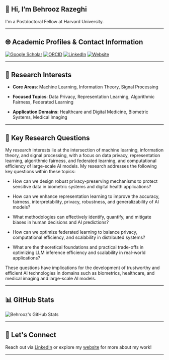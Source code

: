 ## 👋 Hi, I’m Behrooz Razeghi

I'm a Postdoctoral Fellow at Harvard University.

---

## 🌐 Academic Profiles & Contact Information
<!--
[![Email](https://img.shields.io/badge/Email-behrooz.razeghi%40gmail.com-informational?style=flat&logo=gmail&logoColor=white)](mailto:behrooz.razeghi@gmail.com)
-->

[![Google Scholar](https://img.shields.io/badge/Google%20Scholar-MR0G8WgAAAAJ-4285F4?style=flat&logo=google-scholar&logoColor=white)](https://scholar.google.com/citations?user=MR0G8WgAAAAJ&hl=en)
[![ORCID](https://img.shields.io/badge/ORCID-0000--0001--9568--4166-A6CE39?style=flat&logo=orcid&logoColor=white)](https://orcid.org/0000-0001-9568-4166)
[![LinkedIn](https://img.shields.io/badge/LinkedIn-behroozrazeghi-0077B5?style=flat&logo=linkedin&logoColor=white)](https://www.linkedin.com/in/behroozrazeghi/)
[![Website](https://img.shields.io/badge/Website-www.behroozrazeghi.com-0A66C2?style=flat&logo=google-chrome&logoColor=white)](https://www.behroozrazeghi.com/)

<!--
[![Semantic Scholar](https://img.shields.io/badge/Semantic%20Scholar-Behrooz%20Razeghi-333366?style=flat&logo=semantic-scholar&logoColor=white)](https://www.semanticscholar.org/author/Behrooz-Razeghi/145938016)
[![DBLP](https://img.shields.io/badge/DBLP-Behrooz%20Razeghi-004F9F?style=flat&logo=data&logoColor=white)](https://dblp.org/pid/278/1071.html)
[![ResearchGate](https://img.shields.io/badge/ResearchGate-Behrooz%20Razeghi-00CCBB?style=flat&logo=researchgate&logoColor=white)](https://www.researchgate.net/profile/Behrooz-Razeghi)
-->

---

## 📌 Research Interests

- **Core Areas**: Machine Learning, Information Theory, Signal Processing

- **Focused Topics**: Data Privacy, Representation Learning, Algorithmic Fairness, Federated Learning

- **Application Domains**: Healthcare and Digital Medicine, Biometric Systems, Medical Imaging

---

## 🧠 Key Research Questions
My research interests lie at the intersection of machine learning, information theory, and signal processing, with a focus on data privacy, representation learning, algorithmic fairness, and federated learning, and computational efficiency of large-scale AI models. My research addresses the following key questions within these topics:



- How can we design robust privacy-preserving mechanisms to protect sensitive data in biometric systems and digital health applications? 

- How can we enhance representation learning to improve the accuracy, fairness, interpretability, privacy, robustness, and generalizability of AI models?

- What methodologies can effectively identify, quantify, and mitigate biases in human decisions and AI predictions?

- How can we optimize federated learning to balance privacy, computational efficiency, and scalability in distributed systems?

- What are the theoretical foundations and practical trade-offs in optimizing LLM inference efficiency and scalability in real-world applications?

These questions have implications for the development of trustworthy and efficient AI technologies in domains such as biometrics, healthcare, and medical imaging and large-scale AI models.


---


## 📊 GitHub Stats

![Behrooz's GitHub Stats](https://github-readme-stats.vercel.app/api?username=BehroozRazeghi&show_icons=true&count_private=true)

---

## 👯 Let's Connect

Reach out via [LinkedIn](https://www.linkedin.com/in/behroozrazeghi/) or explore my [website](https://www.behroozrazeghi.com/) for more about my work!


<!--
![Behrooz's GitHub Stats](https://github-readme-stats.vercel.app/api?username=BehroozRazeghi&show_icons=true&theme=default)

![Top Langs](https://github-readme-stats.vercel.app/api/top-langs/?username=BehroozRazeghi&layout=compact)

![GitHub Streak](https://streak-stats.demolab.com/?user=BehroozRazeghi)

![Visitor Badge](https://komarev.com/ghpvc/?username=BehroozRazeghi)
-->

---

<!--
**BehroozRazeghi/BehroozRazeghi** is a ✨ _special_ ✨ repository because its `README.md` (this file) appears on your GitHub profile.

Here are some ideas to get you started:

- 🔭 I’m currently working on ...
- 🌱 I’m currently learning ...
- 👯 I’m looking to collaborate on ...
- 🤔 I’m looking for help with ...
- 💬 Ask me about ...
- 📫 How to reach me: ...
- 😄 Pronouns: ...
- ⚡ Fun fact: ...
-->

